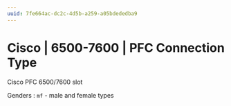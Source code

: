 ```yaml
---
uuid: 7fe664ac-dc2c-4d5b-a259-a05bdededba9
---
```

# Cisco | 6500-7600 | PFC Connection Type

Cisco PFC 6500/7600 slot

Genders
: `mf` - male and female types
